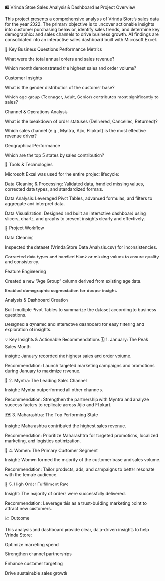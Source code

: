🛍️ Vrinda Store Sales Analysis & Dashboard
📊 Project Overview

This project presents a comprehensive analysis of Vrinda Store’s sales data for the year 2022.
The primary objective is to uncover actionable insights into customer purchasing behavior, identify sales trends, and determine key demographics and sales channels to drive business growth.
All findings are consolidated into an interactive sales dashboard built with Microsoft Excel.

🎯 Key Business Questions
Performance Metrics

What were the total annual orders and sales revenue?

Which month demonstrated the highest sales and order volume?

Customer Insights

What is the gender distribution of the customer base?

Which age group (Teenager, Adult, Senior) contributes most significantly to sales?

Channel & Operations Analysis

What is the breakdown of order statuses (Delivered, Cancelled, Returned)?

Which sales channel (e.g., Myntra, Ajio, Flipkart) is the most effective revenue driver?

Geographical Performance

Which are the top 5 states by sales contribution?

🧰 Tools & Technologies

Microsoft Excel was used for the entire project lifecycle:

Data Cleaning & Processing: Validated data, handled missing values, corrected data types, and standardized formats.

Data Analysis: Leveraged Pivot Tables, advanced formulas, and filters to aggregate and interpret data.

Data Visualization: Designed and built an interactive dashboard using slicers, charts, and graphs to present insights clearly and effectively.

🔄 Project Workflow

Data Cleaning

Inspected the dataset (Vrinda Store Data Analysis.csv) for inconsistencies.

Corrected data types and handled blank or missing values to ensure quality and consistency.

Feature Engineering

Created a new “Age Group” column derived from existing age data.

Enabled demographic segmentation for deeper insight.

Analysis & Dashboard Creation

Built multiple Pivot Tables to summarize the dataset according to business questions.

Designed a dynamic and interactive dashboard for easy filtering and exploration of insights.

💡 Key Insights & Actionable Recommendations
🗓️ 1. January: The Peak Sales Month

Insight: January recorded the highest sales and order volume.

Recommendation: Launch targeted marketing campaigns and promotions during January to maximize revenue.

🛒 2. Myntra: The Leading Sales Channel

Insight: Myntra outperformed all other channels.

Recommendation: Strengthen the partnership with Myntra and analyze success factors to replicate across Ajio and Flipkart.

🗺️ 3. Maharashtra: The Top Performing State

Insight: Maharashtra contributed the highest sales revenue.

Recommendation: Prioritize Maharashtra for targeted promotions, localized marketing, and logistics optimization.

👩 4. Women: The Primary Customer Segment

Insight: Women formed the majority of the customer base and sales volume.

Recommendation: Tailor products, ads, and campaigns to better resonate with the female audience.

🚚 5. High Order Fulfillment Rate

Insight: The majority of orders were successfully delivered.

Recommendation: Leverage this as a trust-building marketing point to attract new customers.

📈 Outcome

This analysis and dashboard provide clear, data-driven insights to help Vrinda Store:

Optimize marketing spend

Strengthen channel partnerships

Enhance customer targeting

Drive sustainable sales growth
